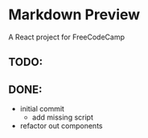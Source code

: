 # Markdown Preview

A React project for FreeCodeCamp

## TODO:

## DONE:
- initial commit
	- add missing script
- refactor out components
